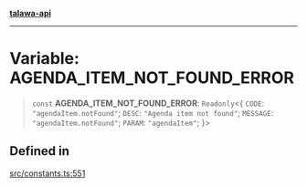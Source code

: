 [**talawa-api**](../../README.md)

***

# Variable: AGENDA\_ITEM\_NOT\_FOUND\_ERROR

> `const` **AGENDA\_ITEM\_NOT\_FOUND\_ERROR**: `Readonly`\<\{ `CODE`: `"agendaItem.notFound"`; `DESC`: `"Agenda item not found"`; `MESSAGE`: `"agendaItem.notFound"`; `PARAM`: `"agendaItem"`; \}\>

## Defined in

[src/constants.ts:551](https://github.com/Suyash878/talawa-api/blob/f376d03c37e9acd046e7cc983947432c95f74442/src/constants.ts#L551)
